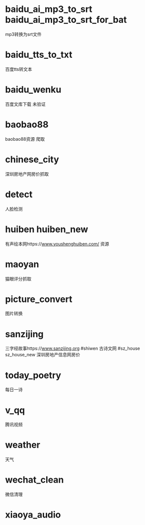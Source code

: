 # baidu_ai_mp3_to_srt baidu_ai_mp3_to_srt_for_bat
mp3转换为srt文件
# baidu_tts_to_txt
百度tts转文本
# baidu_wenku
百度文库下载 未验证
# baobao88
baobao88资源 爬取
# chinese_city
深圳房地产网房价抓取
# detect
人脸检测
# huiben huiben_new
有声绘本网https://www.youshenghuiben.com/ 资源
# maoyan
猫眼评分抓取
# picture_convert
图片转换
# sanzijing
三字经故事https://www.sanzijing.org
#shiwen
古诗文网
#sz_house sz_house_new
深圳房地产信息网房价
# today_poetry
每日一诗
# v_qq
腾讯视频
# weather
天气
# wechat_clean
微信清理
# xiaoya_audio
